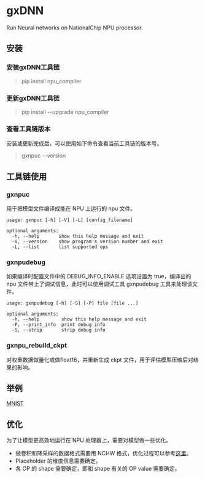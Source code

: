 # gxDNN #

Run Neural networks on NationalChip NPU processor.

## 安装 ##

### 安装gxDNN工具链 ###

> pip install npu_compiler

### 更新gxDNN工具链 ###

> pip install --upgrade npu_compiler

### 查看工具链版本 ###

安装或更新完成后，可以使用如下命令查看当前工具链的版本号。

> gxnpuc --version

## 工具链使用 ##

### gxnpuc ###

用于把模型文件编译成能在 NPU 上运行的 npu 文件。

	usage: gxnpuc [-h] [-V] [-L] [config_filename]
	
	optional arguments:
	  -h, --help       show this help message and exit
	  -V, --version    show program's version number and exit
	  -L, --list       list supported ops

### gxnpudebug ###

如果编译时配置文件中的 DEBUG_INFO_ENABLE 选项设置为 true，编译出的 npu 文件带上了调试信息，此时可以使用调试工具 gxnpudebug 工具来处理该文件。

	usage: gxnpudebug [-h] [-S] [-P] file [file ...]
	
	optional arguments:
	  -h, --help        show this help message and exit
	  -P, --print_info  print debug info
	  -S, --strip       strip debug info

### gxnpu_rebuild_ckpt ###

对权重数据做量化或做float16，并重新生成 ckpt 文件，用于评估模型压缩后对结果的影响。

## 举例 ##

[MNIST](examples/mnist "MNIST")

## 优化 ##

为了让模型更高效地运行在 NPU 处理器上，需要对模型做一些优化。

- 做卷积和降采样的数据格式需要用 NCHW 格式，优化过程可以参考[这里](examples/optimization/nchw_2_nhwc.py)。
- Placeholder 的维度信息需要确定。
- 各 OP 的 shape 需要确定，即和 shape 有关的 OP value 需要确定。


